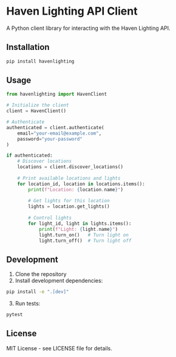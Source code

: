 # Haven Lighting API Client

A Python client library for interacting with the Haven Lighting API.

## Installation

```bash
pip install havenlighting
```

## Usage

```python
from havenlighting import HavenClient

# Initialize the client
client = HavenClient()

# Authenticate
authenticated = client.authenticate(
    email="your-email@example.com",
    password="your-password"
)

if authenticated:
    # Discover locations
    locations = client.discover_locations()
    
    # Print available locations and lights
    for location_id, location in locations.items():
        print(f"Location: {location.name}")
        
        # Get lights for this location
        lights = location.get_lights()
        
        # Control lights
        for light_id, light in lights.items():
            print(f"Light: {light.name}")
            light.turn_on()   # Turn light on
            light.turn_off()  # Turn light off

```

## Development

1. Clone the repository
2. Install development dependencies:
```bash
pip install -e ".[dev]"
```

3. Run tests:
```bash
pytest
```

## License

MIT License - see LICENSE file for details.